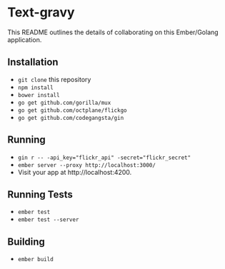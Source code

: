 # Text-gravy

This README outlines the details of collaborating on this Ember/Golang application.

## Installation

* `git clone` this repository
* `npm install`
* `bower install`
* `go get github.com/gorilla/mux`
* `go get github.com/octplane/flickgo`
* `go get github.com/codegangsta/gin`

## Running

* `gin r -- -api_key="flickr_api" -secret="flickr_secret"`
* `ember server --proxy http://localhost:3000/`
* Visit your app at http://localhost:4200.

## Running Tests

* `ember test`
* `ember test --server`

## Building

* `ember build`
